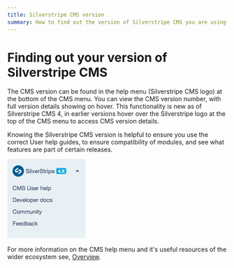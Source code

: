 ```yaml
---
title: Silverstripe CMS version
summary: How to find out the version of Silverstripe CMS you are using.
---
```


# Finding out your version of Silverstripe CMS

The CMS version can be found in the help menu (Silverstripe CMS logo) at the bottom of the CMS menu. You can view the CMS version number, with full version details showing on hover. This functionality is new as of Silverstripe CMS 4, in earlier versions hover over the Silverstripe logo at the top of the CMS menu to access CMS version details.

Knowing the Silverstripe CMS version is helpful to ensure you use the correct User help guides, to ensure compatibility of modules, and see what features are part of certain releases.

![CMS help menu](../_images/CMS_help_menu.png)

For more information on the CMS help menu and it's useful resources of the wider ecosystem see, [Overview](overview/#cms-help-menu).
